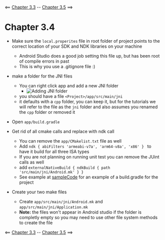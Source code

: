 <== [Chapter 3.3](./Chapter_03_03.md) -- [Chapter 3.5](./Chapter_03_05.md) ==>

# Chapter 3.4

* Make sure the `local.properites` file in root folder of project points to the correct location of your SDK and NDK libraries on your machine
	* Android Studio does a good job setting this file up, but has been root of compile errors in past
	* This is why you use a .gitignore file :)

* make a folder for the JNI files
	* You can right click app and add a new JNI folder
		* ![Adding JNI folder](../Images/Project_Folder.png)
	* you should have a file `<Project>/app/src/main/jni`
	* it defaults with a `cpp` folder, you can keep it, but for the tutorials we will refer to the file as the `jni` folder and also assumes you renamed the `cpp` folder or removed it

* Open `app/build.gradle`
* Get rid of all cmake calls and replace with ndk call
	* You can remove the `app/CMakelist.txt` file as well
	* Add `ndk { abiFilters 'armeabi-v7a', 'arm64-v8a', 'x86' } ` to have it build for all three ISA types
	* If you are not planning on running unit test you can remove the JUint calls as well
	* add ```externalNativeBuild { ndkBuild { path 'src/main/jni/Android.mk' } } ```	
	* See example at [sampleCode]() for an example of a build.gradle for the project

* Create your two make files
	* Create `app/src/main/jni/Android.mk` and `app/src/main/jni/Application.mk`
	* **Note:** the files won't appear in Android studio if the folder is completly empty so you may need to use other file system methods to create the file


<== [Chapter 3.3](./Chapter_03_03.md) -- [Chapter 3.5](./Chapter_03_05.md) ==>
